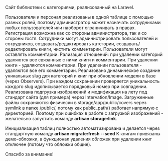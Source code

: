 Сайт библиотеки с категориями, реализованный на Laravel.

Пользователи и персонал реализованы в одной таблице с помощью разных ролей, поэтому администратор может назначать сотрудниками любых пользователей или наоборот ограничивать в правах. Регистрация возможна как со стороны администратора, так и со стороны гостя.
Сотрудники могут администрировать пользователей и сотрудников, создавать/редактировать категории, создавать/редактировать книги, чистить комментарии. Пользователи могут оставлять комментарии.
Рализация отношений: при удалении категорий удаляются все связанные с ними книги и комментарии. При удалении книги - удаляются комментарии. При удалении пользователя - удаляются все его комментарии.
Реализовано динамическое создание уникальных slug для категорий и книг при обновлении модели в базе (через Observers). При каждом сохранении проверяется уникальность каждого slug идописывается порядковый номер при совпадении.
Реализована подгрузка изображений и модификация на лету под стандарт сайта (для примера) через Intervation/Image. Загруженные файлы сохраняются физически в storage/app/public/covers через symlink в папке /public/, потому как public_path() работает напрямую с директорией. Поэтому при ошибках в работе с загрузкой изображений - желательно запустить команду <b>artisan storage:link</b>.

Инициализация таблиц полностью автоматизирована и делается через стандартную команду <b>artisan migrate:fresh --seed</b>
К книгам привязаны демо-обложки, а функционал удаления обложек при удалении книг отключен (потому что обложки общие).

Спасибо за внимание!
